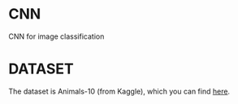 # CNN
CNN for image classification 

# DATASET 
The dataset is Animals-10 (from Kaggle), which you can find [here](https://www.kaggle.com/datasets/alessiocorrado99/animals10/data).

